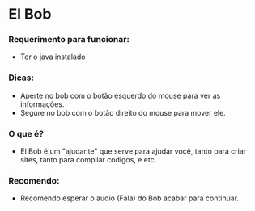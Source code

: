 # El Bob

### Requerimento para funcionar:
- Ter o java instalado
### Dicas:
- Aperte no bob com o botão esquerdo do mouse para ver as informações.
- Segure no bob com o botão direito do mouse para mover ele.
### O que é?
- El Bob é um "ajudante" que serve para ajudar você, tanto para criar sites, tanto para compilar codigos, e etc.
### Recomendo:
- Recomendo esperar o audio (Fala) do Bob acabar para continuar.
